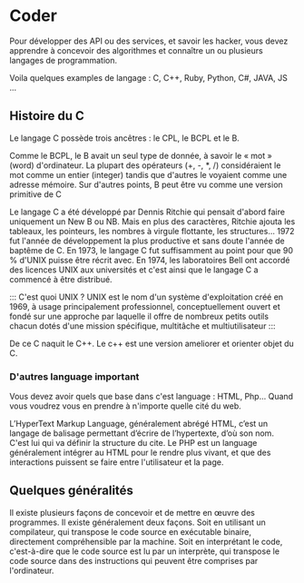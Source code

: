 # Coder

Pour développer des API ou des services, et savoir les hacker, vous devez apprendre à concevoir des algorithmes et connaître un ou plusieurs langages de programmation.

Voila quelques examples de langage : C, C++, Ruby, Python, C#, JAVA, JS ...

## Histoire du C


Le langage C possède trois ancêtres : le CPL, le BCPL et le B.

Comme le BCPL, le B avait un seul type de donnée, à savoir le « mot » (word) d'ordinateur. La plupart des opérateurs (+, -, *, /) considéraient le mot comme un entier (integer) tandis que d'autres le voyaient comme une adresse mémoire. Sur d'autres points, B peut être vu comme une version primitive de C

Le langage C a été développé par Dennis Ritchie qui pensait d'abord faire uniquement un New B ou NB. Mais en plus des caractères, Ritchie ajouta les tableaux, les pointeurs, les nombres à virgule flottante, les structures... 1972 fut l'année de développement la plus productive et sans doute l'année de baptême de C. En 1973, le langage C fut suffisamment au point pour que 90 % d'UNIX puisse être récrit avec. En 1974, les laboratoires Bell ont accordé des licences UNIX aux universités et c'est ainsi que le langage C a commencé à être distribué. 

::: C'est quoi UNIX ?
UNIX est le nom d'un système d'exploitation créé en 1969, à usage principalement professionnel, conceptuellement ouvert et fondé sur une 
approche par laquelle il offre de nombreux petits outils chacun dotés d'une mission spécifique, multitâche et multiutilisateur
:::

De ce C naquit le C++. Le c++ est une version ameliorer et orienter objet du C.

### D'autres language important

Vous devez avoir quels que base dans c'est language : HTML, Php...
Quand vous voudrez vous en prendre à n'importe quelle cité du web.

L’HyperText Markup Language, généralement abrégé HTML, c’est un langage de balisage permettant d’écrire de l’hypertexte, d’où son nom.
C'est lui qui va définir la structure du cite.
Le PHP est un language généralement intégrer au HTML pour le rendre plus vivant, et que des interactions puissent se faire entre l'utilisateur et la page.


## Quelques généralités

Il existe plusieurs façons de concevoir et de mettre en œuvre des programmes. Il existe généralement deux façons. Soit en utilisant un compilateur, qui transpose le code source en exécutable binaire, directement compréhensible par la machine. Soit en interprétant le code, c'est-à-dire que le code source est lu par un interprète, qui transpose le code source dans des instructions qui peuvent être comprises par l'ordinateur.
